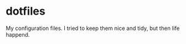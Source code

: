 dotfiles
========

My configuration files. I tried to keep them nice and tidy, but then life 
happend.
